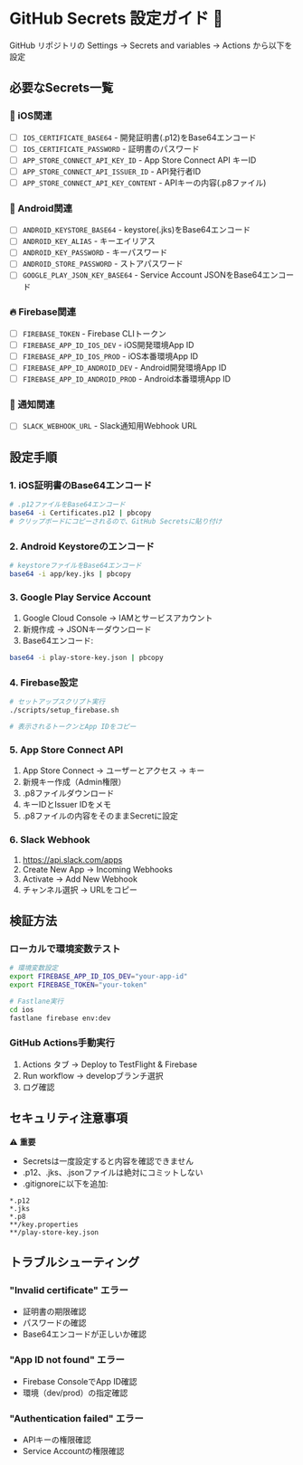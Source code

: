 # GitHub Secrets 設定ガイド 🔐

GitHub リポジトリの Settings → Secrets and variables → Actions から以下を設定

## 必要なSecrets一覧

### 🍎 iOS関連
- [ ] `IOS_CERTIFICATE_BASE64` - 開発証明書(.p12)をBase64エンコード
- [ ] `IOS_CERTIFICATE_PASSWORD` - 証明書のパスワード
- [ ] `APP_STORE_CONNECT_API_KEY_ID` - App Store Connect API キーID
- [ ] `APP_STORE_CONNECT_API_ISSUER_ID` - API発行者ID
- [ ] `APP_STORE_CONNECT_API_KEY_CONTENT` - APIキーの内容(.p8ファイル)

### 🤖 Android関連
- [ ] `ANDROID_KEYSTORE_BASE64` - keystore(.jks)をBase64エンコード
- [ ] `ANDROID_KEY_ALIAS` - キーエイリアス
- [ ] `ANDROID_KEY_PASSWORD` - キーパスワード
- [ ] `ANDROID_STORE_PASSWORD` - ストアパスワード
- [ ] `GOOGLE_PLAY_JSON_KEY_BASE64` - Service Account JSONをBase64エンコード

### 🔥 Firebase関連
- [ ] `FIREBASE_TOKEN` - Firebase CLIトークン
- [ ] `FIREBASE_APP_ID_IOS_DEV` - iOS開発環境App ID
- [ ] `FIREBASE_APP_ID_IOS_PROD` - iOS本番環境App ID
- [ ] `FIREBASE_APP_ID_ANDROID_DEV` - Android開発環境App ID
- [ ] `FIREBASE_APP_ID_ANDROID_PROD` - Android本番環境App ID

### 📢 通知関連
- [ ] `SLACK_WEBHOOK_URL` - Slack通知用Webhook URL

## 設定手順

### 1. iOS証明書のBase64エンコード
```bash
# .p12ファイルをBase64エンコード
base64 -i Certificates.p12 | pbcopy
# クリップボードにコピーされるので、GitHub Secretsに貼り付け
```

### 2. Android Keystoreのエンコード
```bash
# keystoreファイルをBase64エンコード
base64 -i app/key.jks | pbcopy
```

### 3. Google Play Service Account
1. Google Cloud Console → IAMとサービスアカウント
2. 新規作成 → JSONキーダウンロード
3. Base64エンコード:
```bash
base64 -i play-store-key.json | pbcopy
```

### 4. Firebase設定
```bash
# セットアップスクリプト実行
./scripts/setup_firebase.sh

# 表示されるトークンとApp IDをコピー
```

### 5. App Store Connect API
1. App Store Connect → ユーザーとアクセス → キー
2. 新規キー作成（Admin権限）
3. .p8ファイルダウンロード
4. キーIDとIssuer IDをメモ
5. .p8ファイルの内容をそのままSecretに設定

### 6. Slack Webhook
1. https://api.slack.com/apps
2. Create New App → Incoming Webhooks
3. Activate → Add New Webhook
4. チャンネル選択 → URLをコピー

## 検証方法

### ローカルで環境変数テスト
```bash
# 環境変数設定
export FIREBASE_APP_ID_IOS_DEV="your-app-id"
export FIREBASE_TOKEN="your-token"

# Fastlane実行
cd ios
fastlane firebase env:dev
```

### GitHub Actions手動実行
1. Actions タブ → Deploy to TestFlight & Firebase
2. Run workflow → developブランチ選択
3. ログ確認

## セキュリティ注意事項

⚠️ **重要**
- Secretsは一度設定すると内容を確認できません
- .p12、.jks、.jsonファイルは絶対にコミットしない
- .gitignoreに以下を追加:
```
*.p12
*.jks
*.p8
**/key.properties
**/play-store-key.json
```

## トラブルシューティング

### "Invalid certificate" エラー
- 証明書の期限確認
- パスワードの確認
- Base64エンコードが正しいか確認

### "App ID not found" エラー
- Firebase ConsoleでApp ID確認
- 環境（dev/prod）の指定確認

### "Authentication failed" エラー
- APIキーの権限確認
- Service Accountの権限確認